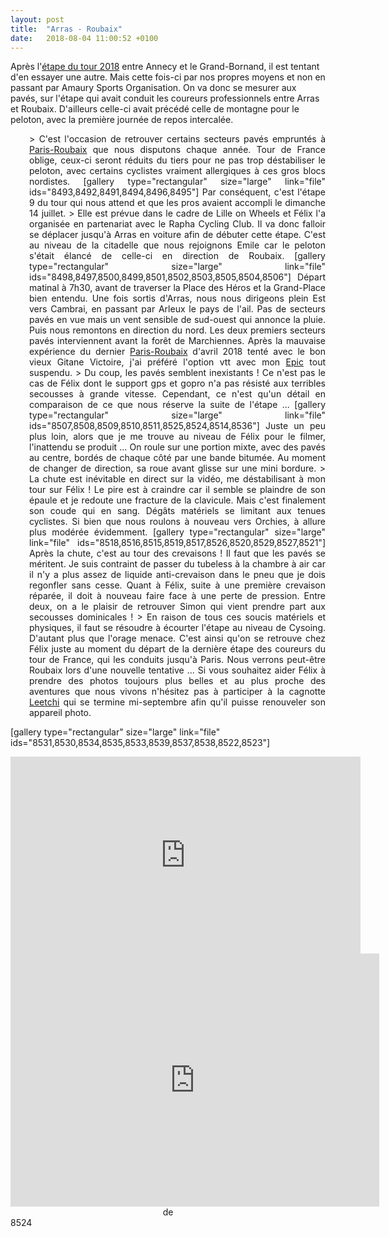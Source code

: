 ```yaml
---
layout: post
title:  "Arras - Roubaix"
date:   2018-08-04 11:00:52 +0100
---
```

Après l'<a href="http://twomoulins.fr/etape-tour-2018/">étape du tour 2018</a> entre Annecy et le Grand-Bornand, il est tentant d'en essayer une autre.
Mais cette fois-ci par nos propres moyens et non en passant par Amaury Sports Organisation.
On va donc se mesurer aux pavés, sur l'étape qui avait conduit les coureurs professionnels entre Arras et Roubaix.
D'ailleurs celle-ci avait précédé celle de montagne pour le peloton, avec la première journée de repos intercalée.
<p style="padding-left: 30px; text-align: justify;">> C'est l'occasion de retrouver certains secteurs pavés empruntés à <a href="http://twomoulins.fr/paris-roubaix/">Paris-Roubaix</a> que nous disputons chaque année.
Tour de France oblige, ceux-ci seront réduits du tiers pour ne pas trop déstabiliser le peloton, avec certains cyclistes vraiment allergiques à ces gros blocs nordistes.
[gallery type="rectangular" size="large" link="file" ids="8493,8492,8491,8494,8496,8495"]
Par conséquent, c'est l'étape 9 du tour qui nous attend et que les pros avaient accompli le dimanche 14 juillet.
> Elle est prévue dans le cadre de Lille on Wheels et Félix l'a organisée en partenariat avec le Rapha Cycling Club.
Il va donc falloir se déplacer jusqu'à Arras en voiture afin de débuter cette étape.
C'est au niveau de la citadelle que nous rejoignons Emile car le peloton s'était élancé de celle-ci en direction de Roubaix.
[gallery type="rectangular" size="large" link="file" ids="8498,8497,8500,8499,8501,8502,8503,8505,8504,8506"]
Départ matinal à 7h30, avant de traverser la Place des Héros et la Grand-Place bien entendu.
Une fois sortis d'Arras, nous nous dirigeons plein Est vers Cambrai, en passant par Arleux le pays de l'ail.
Pas de secteurs pavés en vue mais un vent sensible de sud-ouest qui annonce la pluie.
Puis nous remontons en direction du nord.
Les deux premiers secteurs pavés interviennent avant la forêt de Marchiennes.
Après la mauvaise expérience du dernier <a href="http://twomoulins.fr/paris-roubaix/">Paris-Roubaix</a> d'avril 2018 tenté avec le bon vieux Gitane Victoire, j'ai préféré l'option vtt avec mon <a href="http://twomoulins.fr/en-piste-pour-paris-roubaix-2016/">Epic</a> tout suspendu.
> Du coup, les pavés semblent inexistants !
Ce n'est pas le cas de Félix dont le support gps et gopro n'a pas résisté aux terribles secousses à grande vitesse.
Cependant, ce n'est qu'un détail en comparaison de ce que nous réserve la suite de l'étape ...
[gallery type="rectangular" size="large" link="file" ids="8507,8508,8509,8510,8511,8525,8524,8514,8536"]
Juste un peu plus loin, alors que je me trouve au niveau de Félix pour le filmer, l'inattendu se produit ...
On roule sur une portion mixte, avec des pavés au centre, bordés de chaque côté par une bande bitumée.
Au moment de changer de direction, sa roue avant glisse sur une mini bordure.
> La chute est inévitable en direct sur la vidéo, me déstabilisant à mon tour sur Félix !
Le pire est à craindre car il semble se plaindre de son épaule et je redoute une fracture de la clavicule.
Mais c'est finalement son coude qui en sang.
Dégâts matériels se limitant aux tenues cyclistes.
Si bien que nous roulons à nouveau vers Orchies, à allure plus modérée évidemment.
[gallery type="rectangular" size="large" link="file" ids="8518,8516,8515,8519,8517,8526,8520,8529,8527,8521"]
Après la chute, c'est au tour des crevaisons !
Il faut que les pavés se méritent.
Je suis contraint de passer du tubeless à la chambre à air car il n'y a plus assez de liquide anti-crevaison dans le pneu que je dois regonfler sans cesse.
Quant à Félix, suite à une première crevaison réparée, il doit à nouveau faire face à une perte de pression.
Entre deux, on a le plaisir de retrouver Simon qui vient prendre part aux secousses dominicales !
> En raison de tous ces soucis matériels et physiques, il faut se résoudre à écourter l'étape au niveau de Cysoing.
D'autant plus que l'orage menace.
C'est ainsi qu'on se retrouve chez Félix juste au  moment du départ de la dernière étape des coureurs du tour de France, qui les conduits jusqu'à Paris.
Nous verrons peut-être Roubaix lors d'une nouvelle tentative ...
Si vous souhaitez aider Félix à prendre des photos toujours plus belles et au plus proche des aventures que nous vivons n'hésitez pas à participer à la cagnotte <a href="https://www.leetchi.com/c/two-moulins-low-pictures">Leetchi</a> qui se termine mi-septembre afin qu'il puisse renouveler son appareil photo.

[gallery type="rectangular" size="large" link="file" ids="8531,8530,8534,8535,8533,8539,8537,8538,8522,8523"]

<center><iframe src="https://www.youtube.com/embed/KW-wHaAfWa4" width="560" height="315" frameborder="0" allowfullscreen="allowfullscreen" data-mce-fragment="1"></iframe></center>

<center><iframe src="https://www.strava.com/activities/1735624397/embed/95e35822dae714e9e8aa3004144bfc6edd92ad7b" width="590" height="405" frameborder="0" scrolling="no" data-mce-fragment="1"></iframe>de</center>
8524